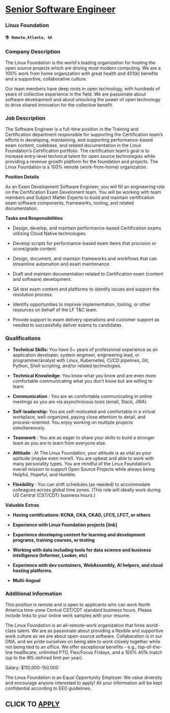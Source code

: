 # [Senior Software Engineer](https://www.remotewlb.com/apply/senior-software-engineer-117599)  
### Linux Foundation  
#### `🌎 Remote,Atlanta, GA`  

### **Company Description**

The Linux Foundation is the world's leading organization for hosting the open source projects which are driving most modern computing. We are a 100% work from home organization with great health and 401(k) benefits and a supportive, collaborative culture.

Our team members have deep roots in open technology, with hundreds of years of collective experience in the field. We are passionate about software development and about unlocking the power of open technology to drive shared innovation for the collective benefit.

###  **Job Description**

The Software Engineer is a full-time position in the Training and Certification department responsible for supporting the Certification team’s efforts in developing, maintaining, and supporting performance-based exam content, codebase, and related documentation in the Linux Foundation’s Certification portfolio. The certification team’s goal is to increase entry-level technical talent for open source technologies while providing a revenue growth platform for the foundation and projects. The Linux Foundation is a 100% remote (work-from-home) organization.

 **Position Details**

As an Exam Development Software Engineer, you will fill an engineering role on the Certification Exam Develoment team. You will be working with team members and Subject Matter Experts to build and maintain certification exam software components, frameworks, tooling, and related documentation.

 **Tasks and Responsibilities**

  * Design, develop, and maintain performance-based Certification exams utilizing Cloud Native technologies.

  * Develop scripts for performance-based exam items that provision or score/grade content.

  * Design, document, and maintain frameworks and workflows that can streamline automation and exam maintenance.

  * Draft and maintain documentation related to Certification exam (content and software) development.

  * QA test exam content and platforms to identify issues and support the resolution process.

  * Identify opportunities to improve implementation, tooling, or other resources on behalf of the LF T&C team.

  * Provide support to exam delivery operations and customer support as needed to successfully deliver exams to candidates.

###  **Qualifications**

  *  **Technical Skills:** You have 5+ years of professional experience as an application developer, system engineer, engineering lead, or programmer/analyst with Linux, Kubernetes, CI/CD pipelines, Git, Python, Shell scripting, and/or related technologies.

  *  **Technical Knowledge:** You know what you know and are even more comfortable communicating what you don’t know but are willing to learn. 

  * **Communication** : You are as comfortable communicating in online meetings as you are via asynchronous tools (email, Slack, JIRA).

  *  **Self-leadership:** You are self-motivated and comfortable in a virtual workplace, well-organized, paying close attention to detail, and process-oriented. You enjoy working on multiple projects simultaneously. 

  * **Teamwork** : You are as eager to share your skills to build a stronger team as you are to learn from everyone else.

  *  **Attitude** : At The Linux Foundation, your attitude is as vital as your aptitude (maybe even more!). You are upbeat and able to work with many personality types. You are mindful of the Linux Foundation’s overall mission to support Open Source Projects while always being Helpful, Hopeful, and Humble.

  *  **Flexibility** : You can shift schedules (as needed) to accommodate colleagues across global time zones. (This role will ideally work during US Central (CST/CDT) business hours.)

 **Valuable Extras**

  *  **Having certifications: KCNA, CKA, CKAD, LFCS, LFCT, or others**

  *  **Experience with Linux Foundation projects [link]**

  *  **Experience developing content for learning and development programs, training courses, or testing**

  *  **Working with data including tools for data science and business intelligence (Informer, Looker, etc)**

  *  **Experience with dev containers, WebAssembly, AI helpers, and cloud hosting platforms.**

  *  **Multi-lingual**

###  **Additional Information**

This position is remote and is open to applicants who can work North America time-zone Central CST/CDT standard business hours. Please include links to your online work samples with your resume.

The Linux Foundation is an all-remote-work organization that hires world-class talent. We are as passionate about providing a flexible and supportive work culture as we are about open-source software. Collaboration is in our DNA, and we pride ourselves on being able to work closely together while not being tied to an office. We offer exceptional benefits - e.g., top-of-the-line healthcare, unlimited PTO, Flex/Focus Fridays, and a 100% 401k match (up to the IRS-defined limit per year).

Salary: $110,000-150,000

The Linux Foundation is an Equal Opportunity Employer. We value diversity and encourage anyone interested to apply! All your information will be kept confidential according to EEO guidelines.

  
## CLICK TO [APPLY](https://www.remotewlb.com/apply/senior-software-engineer-117599)

